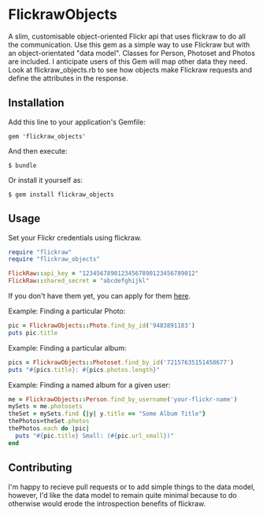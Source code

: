 # FlickrawObjects

A slim, customisable object-oriented Flickr api that uses flickraw to do all the communication.
Use this gem as a simple way to use Flickraw but with an object-orientated "data model".
Classes for Person, Photoset and Photos are included. I anticipate 
users of this Gem will map other data they need. Look at flickraw_objects.rb to see how objects make 
Flickraw requests and define the attributes in the response.

## Installation

Add this line to your application's Gemfile:

    gem 'flickraw_objects'

And then execute:

    $ bundle

Or install it yourself as:

    $ gem install flickraw_objects

## Usage

Set your Flickr credentials using flickraw.

```ruby
require "flickraw"
require "flickraw_objects"

FlickRaw::api_key = "12345678901234567890123456789012"
FlickRaw::shared_secret = "abcdefghijkl"
```
If you don't have them yet, you can apply for them [here](http://www.flickr.com/services/apps/create/apply).

Example: Finding a particular Photo:

```ruby
pic = FlickrawObjects::Photo.find_by_id('9483891183')
puts pic.title
```

Example: Finding a particular album:

```ruby
pics = FlickrawObjects::Photoset.find_by_id('72157635151450677')
puts "#{pics.title}: #{pics.photos.length}"
```

Example: Finding a named album for a given user:

```ruby
me = FlickrawObjects::Person.find_by_username('your-flickr-name')
mySets = me.photosets
theSet = mySets.find {|y| y.title == "Some Album Title"}
thePhotos=theSet.photos
thePhotos.each do |pic|
  puts "#{pic.title} Small: (#{pic.url_small})"
end
```


## Contributing

I'm happy to recieve pull requests or to add simple things to the data model,
however, I'd like the data model to remain quite minimal because to do otherwise
would erode the introspection benefits of flickraw.

